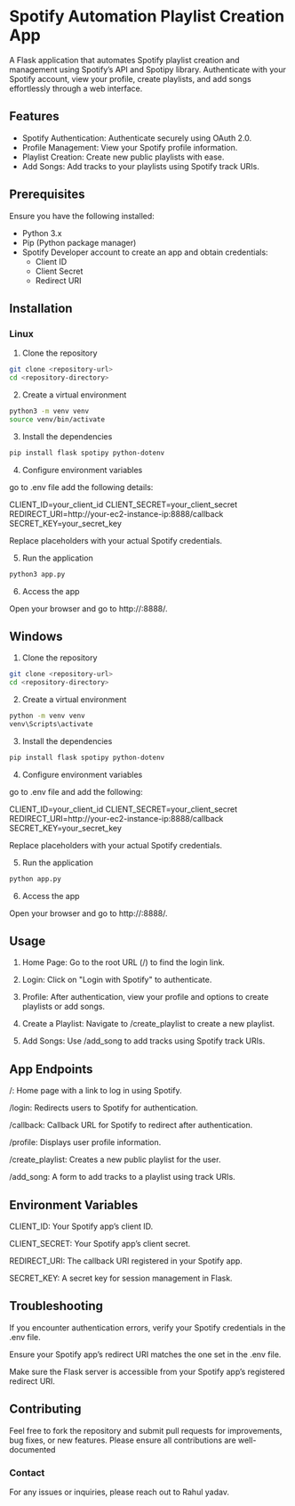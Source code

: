 # Spotify Automation Playlist Creation App

A Flask application that automates Spotify playlist creation and management using Spotify’s API and Spotipy library. Authenticate with your Spotify account, view your profile, create playlists, and add songs effortlessly through a web interface.

## Features

- Spotify Authentication: Authenticate securely using OAuth 2.0.
- Profile Management: View your Spotify profile information.
- Playlist Creation: Create new public playlists with ease.
- Add Songs: Add tracks to your playlists using Spotify track URIs.

## Prerequisites

Ensure you have the following installed:
- Python 3.x
- Pip (Python package manager)
- Spotify Developer account to create an app and obtain credentials:
  - Client ID
  - Client Secret
  - Redirect URI

## Installation

### Linux

1. Clone the repository

```bash
git clone <repository-url>
cd <repository-directory>
```

2. Create a virtual environment

```bash
python3 -m venv venv
source venv/bin/activate
```


3. Install the dependencies

```bash
pip install flask spotipy python-dotenv
```

4. Configure environment variables

go to .env file add the following details:

CLIENT_ID=your_client_id
CLIENT_SECRET=your_client_secret
REDIRECT_URI=http://your-ec2-instance-ip:8888/callback
SECRET_KEY=your_secret_key

Replace placeholders with your actual Spotify credentials.


5. Run the application

```bash
python3 app.py
```

6. Access the app

Open your browser and go to http://<your-ec2-instance-ip>:8888/.



## Windows

1. Clone the repository

```bash
git clone <repository-url>
cd <repository-directory>
```

2. Create a virtual environment

```bash
python -m venv venv
venv\Scripts\activate
```

3. Install the dependencies

```bash
pip install flask spotipy python-dotenv
```

4. Configure environment variables

go to .env file and add the following:

CLIENT_ID=your_client_id
CLIENT_SECRET=your_client_secret
REDIRECT_URI=http://your-ec2-instance-ip:8888/callback
SECRET_KEY=your_secret_key

Replace placeholders with your actual Spotify credentials.


5. Run the application

```bash
python app.py
```


6. Access the app

Open your browser and go to http://<your-ec2-instance-ip>:8888/.



## Usage

1. Home Page: Go to the root URL (/) to find the login link.


2. Login: Click on "Login with Spotify" to authenticate.


3. Profile: After authentication, view your profile and options to create playlists or add songs.


4. Create a Playlist: Navigate to /create_playlist to create a new playlist.


5. Add Songs: Use /add_song to add tracks using Spotify track URIs.



## App Endpoints

/: Home page with a link to log in using Spotify.

/login: Redirects users to Spotify for authentication.

/callback: Callback URL for Spotify to redirect after authentication.

/profile: Displays user profile information.

/create_playlist: Creates a new public playlist for the user.

/add_song: A form to add tracks to a playlist using track URIs.


## Environment Variables

CLIENT_ID: Your Spotify app’s client ID.

CLIENT_SECRET: Your Spotify app’s client secret.

REDIRECT_URI: The callback URI registered in your Spotify app.

SECRET_KEY: A secret key for session management in Flask.


## Troubleshooting

If you encounter authentication errors, verify your Spotify credentials in the .env file.

Ensure your Spotify app’s redirect URI matches the one set in the .env file.

Make sure the Flask server is accessible from your Spotify app’s registered redirect URI.


## Contributing

Feel free to fork the repository and submit pull requests for improvements, bug fixes, or new features. Please ensure all contributions are well-documented

### Contact

For any issues or inquiries, please reach out to Rahul yadav.
